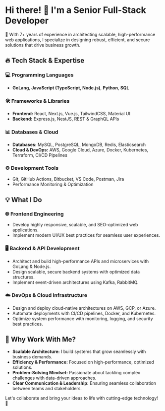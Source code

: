 # Hi there! 👋 I'm a Senior Full-Stack Developer

🚀 With 7+ years of experience in architecting scalable, high-performance web applications, I specialize in designing robust, efficient, and secure solutions that drive business growth.

## 🔥 Tech Stack & Expertise

### 💻 Programming Languages 
- **GoLang**, **JavaScript (TypeScript, Node.js)**, **Python**, **SQL**

### 🛠️ Frameworks & Libraries
- **Frontend:** React, Next.js, Vue.js, TailwindCSS, Material UI
- **Backend:** Express.js, NestJS, REST & GraphQL APIs

### 📊 Databases & Cloud
- **Databases:** MySQL, PostgreSQL, MongoDB, Redis, Elasticsearch
- **Cloud & DevOps:** AWS, Google Cloud, Azure, Docker, Kubernetes, Terraform, CI/CD Pipelines

### ⚙️ Development Tools
- Git, GitHub Actions, Bitbucket, VS Code, Postman, Jira
- Performance Monitoring & Optimization

## 💡 What I Do

### 🌐 Frontend Engineering
- Develop highly responsive, scalable, and SEO-optimized web applications.
- Implement modern UI/UX best practices for seamless user experiences.

### 🖥️ Backend & API Development
- Architect and build high-performance APIs and microservices with GoLang & Node.js.
- Design scalable, secure backend systems with optimized data structures.
- Implement event-driven architectures using Kafka, RabbitMQ.

### ☁️ DevOps & Cloud Infrastructure
- Design and deploy cloud-native architectures on AWS, GCP, or Azure.
- Automate deployments with CI/CD pipelines, Docker, and Kubernetes.
- Optimize system performance with monitoring, logging, and security best practices.

## 🚀 Why Work With Me?
- **Scalable Architecture:** I build systems that grow seamlessly with business demands.
- **Efficiency & Performance:** Focused on high-performance, optimized solutions.
- **Problem-Solving Mindset:** Passionate about tackling complex challenges with data-driven approaches.
- **Clear Communication & Leadership:** Ensuring seamless collaboration between teams and stakeholders.

Let's collaborate and bring your ideas to life with cutting-edge technology! 🚀

